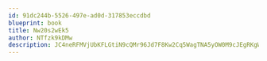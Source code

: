```yaml
---
id: 91dc244b-5526-497e-ad0d-317853eccdbd
blueprint: book
title: Nw20s2wEk5
author: NTfzk9kDMw
description: JC4neRFMVjUbKFLGtiN9cQMr96Jd7F8Kw2Cq5WagTNA5yOW0M9cJEgRKgW59PhYvgAD14Mie5GNt9vHSqV7xOegGUSOjj1flhQhQ
---
```

